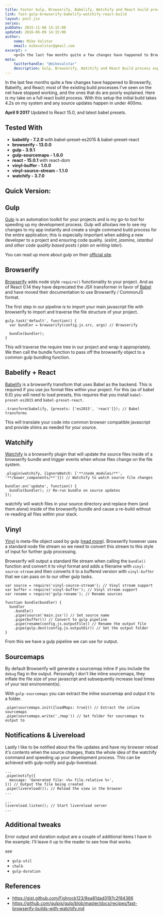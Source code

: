 ```yaml
---
title: Faster Gulp, Browserify, Babelify, Watchify and React build process explained.
link: fast-gulp-browserify-babelify-watchify-react-build
layout: post.jsx
series:
pubDate: 2015-11-08 14:15:00
updated: 2016-06-09 14:15:00
author:
    name: Mike Valstar
    email: mikevalstar@gmail.com
excerpt: >
    <p>In the last few months quite a few changes have happened to Browserify, Babelify, and React; most of the existing build processes I've seen on the net have stopped working, and the ones that do are poorly explained. Here is my take on a full react build process. With this setup the initial build takes 4.2s on my system and any source updates happen in under 400ms.</p>
meta:
    twitterhandle: "@mikevalstar"
    description: Gulp, Browserify, Watchify and React Build process explained
---
```


In the last few months quite a few changes have happened to Browserify, Babelify, and React; most of the existing build processes I've seen on the net have stopped working, and the ones that do are poorly explained. Here is my take on a full react build process. With this setup the initial build takes 4.2s on my system and any source updates happen in under 400ms.

<div class="alert alert-info" role="alert"> <strong><time datetime="2016-06-09T14:15:00">April 9 2017</time></strong> Updated to React 15.0, and latest babel presets. </div>

## Tested With
* **babelify - 7.2.0** with babel-preset-es2015 & babel-preset-react
* **browserify - 13.0.0**
* **gulp - 3.9.1**
* **gulp-sourcemaps - 1.6.0**
* **react - 15.0.1** with react-dom
* **vinyl-buffer - 1.0.0**
* **vinyl-source-stream - 1.1.0**
* **watchify - 3.7.0**

## Quick Version:

<script src="https://gist.github.com/mikevalstar/51ffb4e20a5ca22be3b0.js"></script>

## Gulp
[Gulp](https://github.com/gulpjs/gulp) is an automation toolkit for your projects and is my go-to tool for speeding up my development process. Gulp will allos\ws me to see my changes to my app instantly and create a single command build process for the entire application; this is especially important when adding a new developer to a project and ensuring code quality. (_eslint, jasmine, istanbul and other code quality based posts I plan on writing later_).

You can read up more about gulp on their [official site](http://gulpjs.com/).

## Browserify
[Browserify](https://github.com/substack/node-browserify) adds node style `require()` functionality to your project. And as of React 0.14 they have deprecated the JSX transformer in favor of [Babel](http://babeljs.io/) and have moved their documentation to use Browserify / CommonJS format.

The first step in our pipeline is to import your main javascript file with browserify to import and traverse the file structure of your project.

    gulp.task('default', function() {
      var bundler = browserify(config.js.src, args) // Browserify

      bundle(bundler);
    }

This will traverse the require tree in our project and wrap it appropriately. We then call the bundle function to pass off the browserify object to a common gulp bundling function.

## Babelify + React
[Babelify](https://github.com/babel/babelify) is a browserify transform that uses Babel as the backend. This is required if you use jsx format files within your project. For this (as of babel 6.0) you will need to load presets, this requires that you install `babel-preset-es2015` and `babel-preset-react`.

    .transform(babelify, {presets: ['es2015', 'react']}); // Babel transforms

This will translate your code into common browser compatible javascript and provide shims as needed for your source.

## Watchify
[Watchify](https://github.com/substack/watchify) is a browserify plugin that will update the source files inside of a browserify bundle and trigger events when whose files change on the file system.

    .plugin(watchify, {ignoreWatch: ['**/node_modules/**', '**/bower_components/**']}) // Watchify to watch source file changes

    bundler.on('update', function() {
      bundle(bundler); // Re-run bundle on source updates
    });

watchify will watch files in your source directory and replace them (and them alone) inside of the browserify bundle and cause a re-build without re-reading all files within your stack.

## Vinyl
[Yinyl](https://github.com/gulpjs/vinyl) is meta-file object used by gulp ([read more](https://medium.com/@contrahacks/gulp-3828e8126466)). Browserify however uses a standard node file stream so we need to convert this stream to this style of input for further gulp processing.

Browserify will output a standard file stream when calling the `bundle()` function and convert it to vinyl format and adds a filename with `vinyl-source-stream` and then converts it to a buffered version with `vinyl-buffer` that we can pass on to our other gulp tasks.

    var source = require('vinyl-source-stream'); // Vinyl stream support
    var buffer = require('vinyl-buffer'); // Vinyl stream support
    var rename = require('gulp-rename'); // Rename sources

    function bundle(bundler) {
      bundler
        .bundle()
        .pipe(source('main.jsx')) // Set source name
        .pipe(buffer()) // Convert to gulp pipeline
        .pipe(rename(config.js.outputFile)) // Rename the output file
        .pipe(gulp.dest(config.js.outputDir)) // Set the output folder
    }

From this we have a gulp pipeline we can use for output.

## Sourcemaps
By default Browserify will generate a sourcemap inline if you include the `debug` flag in the output. Personally I don't like inline sourcemaps, they inflate the file size of your javascript and subsequently increase load times of your test environment(s).

With `gulp-sourcemaps` you can extract the inline sourcemap and output it to a folder.

    .pipe(sourcemaps.init({loadMaps: true})) // Extract the inline sourcemaps
    .pipe(sourcemaps.write('./map')) // Set folder for sourcemaps to output to

## Notifications & Livereload
Lastly I like to be notified about the file updates and have my browser reload it's contents when the source changes, thats the whole idea of the watchify command and speeding up your development process. This can be achieved with gulp-notify and gulp-livereload.

    ...
    .pipe(notify({
      message: 'Generated file: <%= file.relative %>',
    })) // Output the file being created
    .pipe(livereload()); // Reload the view in the browser
    ...

    ...
    livereload.listen(); // Start livereload server
    ...

## Additional tweaks
Error output and duration output are a couple of additional items I have in the example. I'll leave it up to the reader to see how that works.

_see_
* `gulp-util`
* `chalk`
* `gulp-duration`

## References
* https://gist.github.com/Fishrock123/8ea81dad3197c2f84366
* https://github.com/gulpjs/gulp/blob/master/docs/recipes/fast-browserify-builds-with-watchify.md
